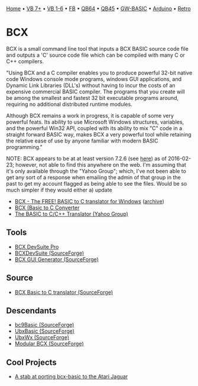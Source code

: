 [Home](https://gotbasic.com) • [VB 7+](vb.md) • [VB 1-6](vb6.md) • [FB](freebasic.md) • [QB64](qb64.md) • [QB45](qb.md) • [GW-BASIC](gw-basic.md) • [Arduino](avr.md) • [Retro](micros.md)

# BCX

BCX is a small command line tool that inputs a BCX BASIC source code file and outputs a 'C' source code file which can be compiled with many C or C++ compilers. 

"Using BCX and a C compiler enables you to produce powerful 32-bit native code Windows console mode programs, windows GUI applications, and Dynamic Link Libraries (DLL's) without having to incur the costs of an expensive commercial BASIC compiler. The programs that you create will be among the smallest and fastest 32 bit executable programs around, requiring no additional distributed runtime modules. 

Although BCX remains a work in progress, it is capable of some very powerful feats. Its ability to use Microsoft Windows structures, variables, and the powerful Win32 API, coupled with its ability to mix "C" code in a straight forward BASIC way, makes BCX a very powerful tool while retaining the relative ease of use by anyone familiar with modern BASIC programming."

NOTE: BCX appears to be at at least version 7.2.6 (see [here](https://sourceforge.net/p/bc9basic/blog/)) as of 2016-02-23; however, not able to find this anywhere on the web.  I'm assuming that it's only available through the "Yahoo Group"; which, I've not been able to get any sort of a response when emailing the admin of that group in the past to get my account flagged as being able to see the files.  Would be so much simpler if they would either a) update 

- [BCX - The FREE! BASIC to C translator for Windows](http://www.bcxbasic.com/) ([archive](https://web.archive.org/web/20160422073918/http://www.bcxbasic.com/))
- [BCX (Basic to C Converter](http://bcx-basic.sourceforge.net/)
- [The BASIC to C/C++ Translator (Yahoo Group)](https://groups.yahoo.com/neo/groups/bcx/conversations/messages)

## Tools

- [BCX DevSuite Pro](https://rjpcomputing.wordpress.com/programming/bcx/devsuite-pro/)
- [BCXDevSuite (SourceForge)](https://sourceforge.net/projects/bcxdevsuite/)
- [BCX GUI Generator (SourceForge)](https://sourceforge.net/projects/bcxguigenerator/)

## Source

- [BCX Basic to C translator (SourceForge)](https://sourceforge.net/p/bcx-basic/)

## Descendants

- [bc9Basic (SourceForge)](https://sourceforge.net/projects/bc9basic/)
- [UbxBasic (SourceForge)](https://sourceforge.net/projects/ubxbasic/)
- [UbxWx (SourceForge)](https://sourceforge.net/projects/ubxwx/)
- [Modular BCX (SourceForge)](https://sourceforge.net/projects/mbcx/)

## Cool Projects

- [A stab at porting bcx-basic to the Atari Jaguar](https://github.com/ggnkua/bcx-basic-Jaguar)
